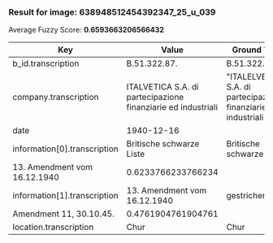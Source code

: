 ### Result for image: 638948512454392347_25_u_039
Average Fuzzy Score: **0.6593663206566432**
<small>

| Key | Value | Ground Truth | Score |
| --- | --- | --- | --- |
| b_id.transcription | B.51.322.87. | B.51.322.GB.87. | 0.8888888888888888 |
| company.transcription | ITALVETICA S.A. di partecipazione finanziarie ed industriali | "ITALELVETICA" S.A. di partecipazione finanziarie ed industriali | 0.967741935483871 |
| date | 1940-12-16 |  | 0.0 |
| information[0].transcription | Britische schwarze Liste | Britische schwarze Liste
13. Amendment vom 16.12.1940 | 0.6233766233766234 |
| information[1].transcription | 13. Amendment vom 16.12.1940 | gestrichen:
Amendment 11, 30.10.45. | 0.4761904761904761 |
| location.transcription | Chur | Chur | 1.0 |

</small>
